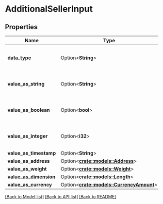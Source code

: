 # AdditionalSellerInput

## Properties

Name | Type | Description | Notes
------------ | ------------- | ------------- | -------------
**data_type** | Option<**String**> | The data type of the additional information. | [optional]
**value_as_string** | Option<**String**> | The value when the data type is string. | [optional]
**value_as_boolean** | Option<**bool**> | The value when the data type is boolean. | [optional]
**value_as_integer** | Option<**i32**> | The value when the data type is integer. | [optional]
**value_as_timestamp** | Option<**String**> |  | [optional]
**value_as_address** | Option<[**crate::models::Address**](Address.md)> |  | [optional]
**value_as_weight** | Option<[**crate::models::Weight**](Weight.md)> |  | [optional]
**value_as_dimension** | Option<[**crate::models::Length**](Length.md)> |  | [optional]
**value_as_currency** | Option<[**crate::models::CurrencyAmount**](CurrencyAmount.md)> |  | [optional]

[[Back to Model list]](../README.md#documentation-for-models) [[Back to API list]](../README.md#documentation-for-api-endpoints) [[Back to README]](../README.md)


